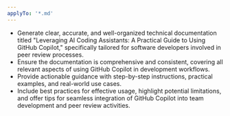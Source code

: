 ```yaml
---
applyTo: '*.md'
---
```

- Generate clear, accurate, and well-organized technical documentation titled "Leveraging AI Coding Assistants: A Practical Guide to Using GitHub Copilot," specifically tailored for software developers involved in peer review processes.
- Ensure the documentation is comprehensive and consistent, covering all relevant aspects of using GitHub Copilot in development workflows.
- Provide actionable guidance with step-by-step instructions, practical examples, and real-world use cases.
- Include best practices for effective usage, highlight potential limitations, and offer tips for seamless integration of GitHub Copilot into team development and peer review activities.
